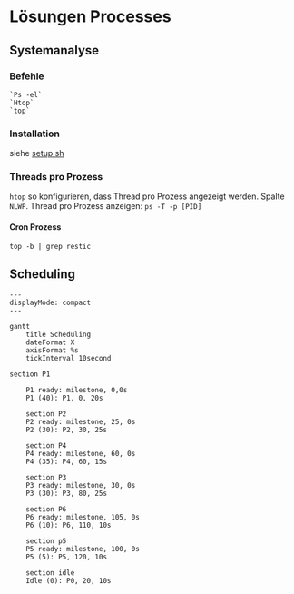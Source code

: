 # Lösungen Processes

## Systemanalyse

### Befehle
```shell
`Ps -el`
`Htop`
`top`
```

### Installation
siehe [setup.sh](setup.sh)

### Threads pro Prozess
`htop` so konfigurieren, dass Thread pro Prozess angezeigt werden. Spalte `NLWP`.
Thread pro Prozess anzeigen:
`ps -T -p [PID]`

#### Cron Prozess
`top -b | grep restic`

## Scheduling

```mermaid
---
displayMode: compact
---

gantt
    title Scheduling
    dateFormat X
    axisFormat %s
    tickInterval 10second

section P1
    
    P1 ready: milestone, 0,0s
    P1 (40): P1, 0, 20s
    
    section P2
    P2 ready: milestone, 25, 0s
    P2 (30): P2, 30, 25s
    
    section P4
    P4 ready: milestone, 60, 0s
    P4 (35): P4, 60, 15s
    
    section P3
    P3 ready: milestone, 30, 0s
    P3 (30): P3, 80, 25s
    
    section P6
    P6 ready: milestone, 105, 0s
    P6 (10): P6, 110, 10s
    
    section p5
    P5 ready: milestone, 100, 0s
    P5 (5): P5, 120, 10s
    
    section idle
    Idle (0): P0, 20, 10s
```
